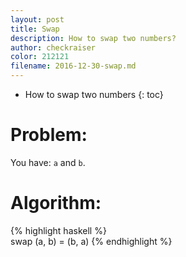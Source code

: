 ```yaml
---
layout: post
title: Swap
description: How to swap two numbers?
author: checkraiser
color: 212121
filename: 2016-12-30-swap.md
---
```


* How to swap two numbers
{: toc}

# Problem: 

You have: `a` and `b`.

# Algorithm:

{% highlight haskell %}    
  swap (a, b) = (b, a)
{% endhighlight %}

